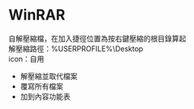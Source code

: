 # WinRAR
自解壓縮檔，在加入捷徑位置為按右鍵壓縮的根目錄算起  
解壓縮路徑：%USERPROFILE%\Desktop  
icon：自用  
- 解壓縮並取代檔案
- 覆寫所有檔案
- 加到內容功能表
